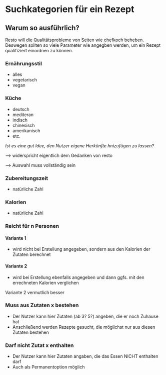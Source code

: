 # Suchkategorien für ein Rezept

## Warum so ausführlich?
Resto will die Qualitätsprobleme von Seiten wie chefkoch beheben. 
Deswegen sollten so viele Parameter wie angegben werden, um ein 
Rezept qualifiziert einordnen zu können.

### Ernährungsstil
- alles
- vegetarisch 
- vegan

### Küche
- deutsch
- mediteran
- indisch
- chinesisch
- amerikanisch
- etc.

 *Ist es eine gut Idee, den Nutzer eigene Herkünfte hnizufügen zu lassen?*
 
 --> widerspricht eigentlich dem Gedanken von resto 
 
 --> Auswahl muss vollständig sein
 
### Zubereitungszeit 
- natürliche Zahl

### Kalorien
- natürliche Zahl

### Reicht für n Personen

#### Variante 1
 - wird nicht bei Erstellung angegeben, sondern aus den Kalorien der Zutaten berechnet
 
#### Variante 2
- wird bei Erstellung ebenfalls angegeben und dann ggfs. mit den errechneten Kalorien verglichen

Variante 2 vermutlich besser


### Muss aus Zutaten x bestehen
- Der Nutzer kann hier Zutaten (ab 3? 5?) angeben, die er noch Zuhause hat
- Anschließend werden Rezepte gesucht, die möglichst nur aus diesen Zutaten bestehen

### Darf nicht Zutat x enthalten
- Der Nutzer kann hier Zutaten angaben, die das Essen NICHT enthalten darf
- Auch als Permanentoption möglich
